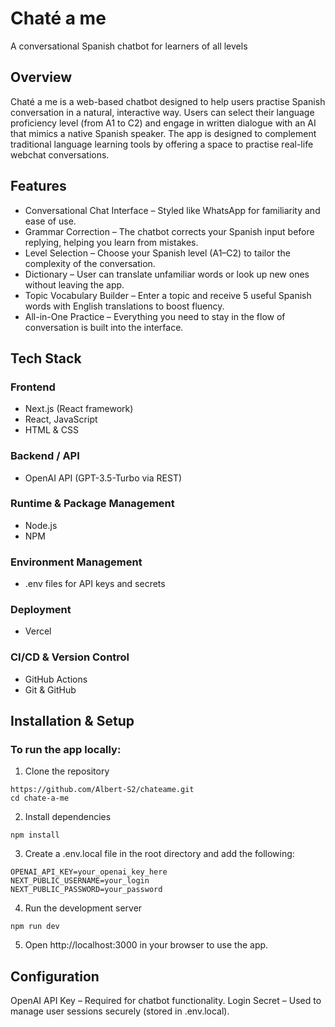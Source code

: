 # Chaté a me
A conversational Spanish chatbot for learners of all levels


## Overview
Chaté a me is a web-based chatbot designed to help users practise Spanish conversation in a natural, interactive way. Users can select their language proficiency level (from A1 to C2) and engage in written dialogue with an AI that mimics a native Spanish speaker. The app is designed to complement traditional language learning tools by offering a space to practise real-life webchat conversations.


## Features
- Conversational Chat Interface – Styled like WhatsApp for familiarity and ease of use.
- Grammar Correction – The chatbot corrects your Spanish input before replying, helping you learn from mistakes.
- Level Selection – Choose your Spanish level (A1–C2) to tailor the complexity of the conversation.
- Dictionary – User can translate unfamiliar words or look up new ones without leaving the app.
- Topic Vocabulary Builder – Enter a topic and receive 5 useful Spanish words with English translations to boost fluency.
- All-in-One Practice – Everything you need to stay in the flow of conversation is built into the interface.


## Tech Stack

### Frontend

- Next.js (React framework)
- React, JavaScript
- HTML & CSS

### Backend / API

- OpenAI API (GPT-3.5-Turbo via REST)

### Runtime & Package Management

- Node.js
- NPM
 
### Environment Management

- .env files for API keys and secrets

### Deployment

- Vercel

### CI/CD & Version Control

- GitHub Actions
- Git & GitHub

<!--
## Demo
Coming soon.
-->

## Installation & Setup
### To run the app locally:
1. Clone the repository
```
https://github.com/Albert-S2/chateame.git
cd chate-a-me
```
2. Install dependencies
```
npm install
```
3. Create a .env.local file in the root directory and add the following:
```
OPENAI_API_KEY=your_openai_key_here
NEXT_PUBLIC_USERNAME=your_login
NEXT_PUBLIC_PASSWORD=your_password
```
4. Run the development server
```
npm run dev
```
5. Open http://localhost:3000 in your browser to use the app.


## Configuration
OpenAI API Key – Required for chatbot functionality.
Login Secret – Used to manage user sessions securely (stored in .env.local).
